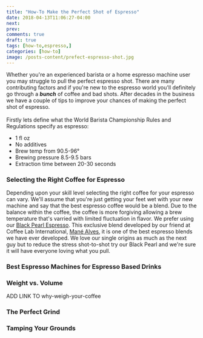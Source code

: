 ```yaml
---
title: "How-To Make the Perfect Shot of Espresso"
date: 2018-04-13T11:06:27-04:00
next: 
prev: 
comments: true
draft: true
tags: [how-to,espresso,]
categories: [how-to]
image: /posts-content/prefect-espresso-shot.jpg
---
```


<p>Whether you're an experienced barista or a home espresso machine user you may struggle to pull the perfect espresso shot. There are many contributing factors and if you're new to the espresso world you'll definitely go through a <i><b>bunch</b></i> of coffee and bad shots. After decades in the business we have a couple of tips to improve your chances of making the perfect shot of espresso.<br><br>Firstly lets define what the World Barista Championship Rules and Regulations specify as espresso:</p>
<ul>
	<li>1 fl oz</li>
	<li>No additives</li>
	<li>Brew temp from 90.5-96&deg;</li>
	<li>Brewing pressure 8.5-9.5 bars</li>
	<li>Extraction time between 20-30 seconds</li>
</ul>

<h3>Selecting the Right Coffee for Espresso</h3>
<p>Depending upon your skill level selecting the right coffee for your espresso can vary. We'll assume that you're just getting your feet wet with your new machine and say that the best espresso coffee would be a blend. Due to the balance within the coffee, the coffee is more forgiving allowing a brew temperature that's varried with limited fluctuation in flavor. We prefer using our <a href="https://www.chriscoffee.com/Machristay-Black-Pearl-Espresso-p/mr4156.htm?utm_source=blog&utm_content=how-to-make-the-perfect-shot-of-espresso">Black Pearl Espresso</a>. This exclusive blend developed by our friend at Coffee Lab International, <a href="http://www.coffeelab.com/maneacute-alves-founder.html?utm_source=blog&utm_content=how-to-make-the-perfect-shot-of-espresso">Mané Alves</a>, it is one of the best espresso blends we have ever developed. We love our single origins as much as the next guy but to reduce the stress shot-to-shot try our Black Pearl and we're sure it will have everyone loving what you pull.</p>

<h3>Best Espresso Machines for Espresso Based Drinks</h3>
<p></p>

<h3>Weight vs. Volume</h3>
<p>ADD LINK TO why-weigh-your-coffee</p>

<h3>The Perfect Grind</h3>
<p></p>

<h3>Tamping Your Grounds</h3>
<p></p>